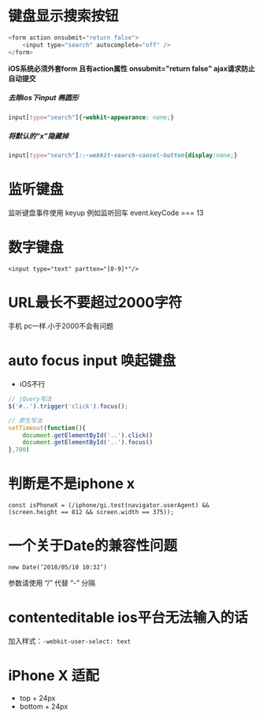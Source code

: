# 键盘显示搜索按钮
```javascript
<form action onsubmit="return false">
    <input type="search" autocomplete="off" />
</form>
```

**iOS系统必须外套form 且有action属性**
**onsubmit="return false" ajax请求防止自动提交**

##### 去除ios下input 椭圆形
```css
input[type="search"]{-webkit-appearance: none;}
```
##### 将默认的“x”隐藏掉
```css
input[type="search"]::-webkit-search-cancel-button{display:none;}
```


# 监听键盘
监听键盘事件使用 keyup
例如监听回车 event.keyCode === 13


# 数字键盘
`<input type="text" partten="[0-9]*"/>`


# URL最长不要超过2000字符
手机 pc一样.小于2000不会有问题



# auto focus input 唤起键盘
- iOS不行
```javascript
// jQuery写法
$('#..').trigger('click').focus();

// 原生写法
setTimeout(function(){
    document.getElementById('..').click()
    document.getElementById('..').focus()
},700)
```


# 判断是不是iphone x
```
const isPhoneX = (/iphone/gi.test(navigator.userAgent) && (screen.height == 812 && screen.width == 375));
```

# 一个关于Date的兼容性问题
`new Date(‘2018/05/10 10:32’)`

参数请使用 “/” 代替 “-” 分隔


# contenteditable ios平台无法输入的话

加入样式：`-webkit-user-select: text`


# iPhone X 适配

- top + 24px
- bottom + 24px
